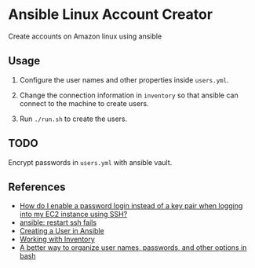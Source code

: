 # Ansible Linux Account Creator

Create accounts on Amazon linux using ansible

## Usage

1. Configure the user names and other properties inside `users.yml`.

2. Change the connection information in `inventory` so that ansible can connect to the machine to create users.

3. Run `./run.sh` to create the users.

## TODO

Encrypt passwords in `users.yml` with ansible vault.

## References

* [How do I enable a password login instead of a key pair when logging into my EC2 instance using SSH?](https://aws.amazon.com/tw/premiumsupport/knowledge-center/ec2-password-login/)
* [ansible: restart ssh fails](https://github.com/gdha/rear-automated-testing/issues/19)
* [Creating a User in Ansible](https://serversforhackers.com/c/create-user-in-ansible)
* [Working with Inventory](https://docs.ansible.com/ansible/latest/user_guide/intro_inventory.html)
* [A better way to organize user names, passwords, and other options in bash](https://stackoverflow.com/questions/57623076/a-better-way-to-organize-user-names-passwords-and-other-options-in-bash)